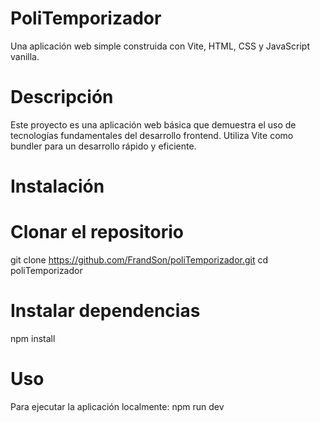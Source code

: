 # PoliTemporizador

Una aplicación web simple construida con Vite, HTML, CSS y JavaScript vanilla.

# Descripción

Este proyecto es una aplicación web básica que demuestra el uso de tecnologías fundamentales del desarrollo frontend. Utiliza Vite como bundler para un desarrollo rápido y eficiente.

# Instalación

# Clonar el repositorio

git clone https://github.com/FrandSon/poliTemporizador.git
cd poliTemporizador

# Instalar dependencias

npm install

# Uso

Para ejecutar la aplicación localmente:
npm run dev
